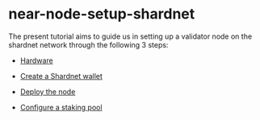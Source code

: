 
# near-node-setup-shardnet



The present tutorial aims to guide us in setting up a validator node on the shardnet network through the following 3 steps:



* [Hardware](https://github.com/abahmanem/near-node-setup-shardnet/blob/main/hardware.md)

* [Create a Shardnet wallet](https://github.com/abahmanem/near-node-setup-shardnet/blob/main/create-wallet.md)


* [Deploy the node](https://github.com/abahmanem/near-node-setup-shardnet/blob/main/deploy-node.md)


* [Configure a staking pool](https://github.com/abahmanem/near-node-setup-shardnet/blob/main/staking-pool.md)

